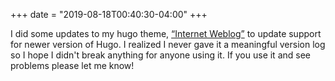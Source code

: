 +++
date = "2019-08-18T00:40:30-04:00"
+++

I did some updates to my hugo theme, [“Internet Weblog”](https://github.com/jnjosh/internet-weblog) to update support for newer version of Hugo. I realized I never gave it a meaningful version log so I hope I didn't break anything for anyone using it. If you use it and see problems please let me know!